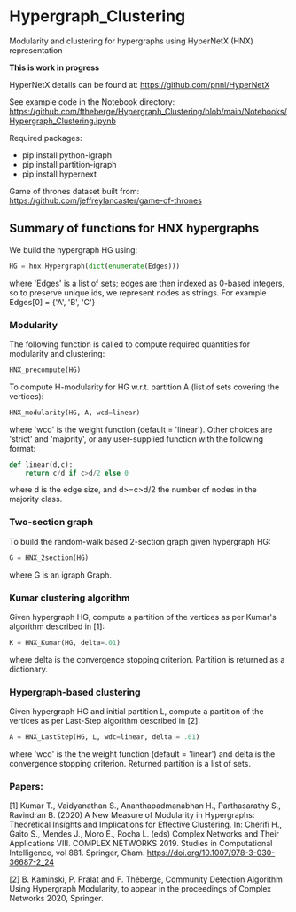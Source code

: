 # Hypergraph_Clustering
Modularity and clustering for hypergraphs using HyperNetX (HNX) representation

**This is work in progress**

HyperNetX details can be found at: https://github.com/pnnl/HyperNetX

See example code in the Notebook directory: https://github.com/ftheberge/Hypergraph_Clustering/blob/main/Notebooks/Hypergraph_Clustering.ipynb

Required packages:

* pip install python-igraph
* pip install partition-igraph
* pip install hypernext

Game of thrones dataset built from: https://github.com/jeffreylancaster/game-of-thrones

## Summary of functions for HNX hypergraphs

We build the hypergraph HG using:
```python
HG = hnx.Hypergraph(dict(enumerate(Edges)))
```
where 'Edges' is a list of sets; edges are then indexed as 0-based integers, so to preserve unique ids, we represent nodes as strings. 
For example Edges[0] = {'A', 'B', 'C'}

### Modularity

The following function is called to compute required quantities for modularity and clustering:

```python
HNX_precompute(HG)
```

To compute H-modularity for HG w.r.t. partition A (list of sets covering the vertices):
```python
HNX_modularity(HG, A, wcd=linear)
```
where 'wcd' is the weight function (default = 'linear'). Other choices are 'strict' and 'majority', or any user-supplied function with the following format:
```python
def linear(d,c):
    return c/d if c>d/2 else 0
```

where d is the edge size, and d>=c>d/2 the number of nodes in the majority class.

### Two-section graph

To build the random-walk based 2-section graph given hypergraph HG:
```python
G = HNX_2section(HG)
```
where G is an igraph Graph.

### Kumar clustering algorithm

Given hypergraph HG, compute a partition of the vertices as per Kumar's algorithm described in [1]:

```python
K = HNX_Kumar(HG, delta=.01)
```

where delta is the convergence stopping criterion. Partition is returned as a dictionary.

### Hypergraph-based clustering

Given hypergraph HG and initial partition L, compute a partition of the vertices as per Last-Step algorithm described in [2]:

```python
A = HNX_LastStep(HG, L, wdc=linear, delta = .01)
```

where 'wcd' is the the weight function (default = 'linear') and delta is the convergence stopping criterion. Returned partition is a list of sets.

### Papers:

[1] Kumar T., Vaidyanathan S., Ananthapadmanabhan H., Parthasarathy S., Ravindran B. (2020) A New Measure of Modularity in Hypergraphs: Theoretical Insights and Implications for Effective Clustering. In: Cherifi H., Gaito S., Mendes J., Moro E., Rocha L. (eds) Complex Networks and Their Applications VIII. COMPLEX NETWORKS 2019. Studies in Computational Intelligence, vol 881. Springer, Cham. https://doi.org/10.1007/978-3-030-36687-2_24

[2] B. Kaminski, P. Pralat and F. Théberge, Community Detection Algorithm Using Hypergraph Modularity, to appear in the proceedings of Complex Networks 2020, Springer.
